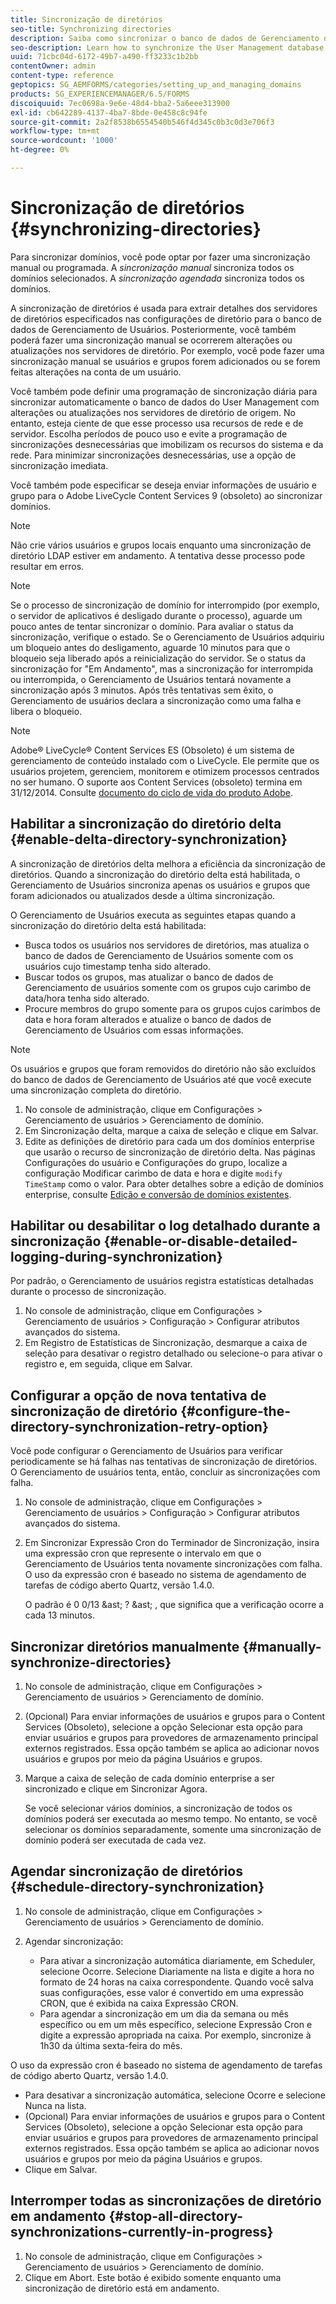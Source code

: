 ```yaml
---
title: Sincronização de diretórios
seo-title: Synchronizing directories
description: Saiba como sincronizar o banco de dados de Gerenciamento de usuários com alterações nos servidores de diretório de origem usando a sincronização manual ou agendada.
seo-description: Learn how to synchronize the User Management database with changes to the source directory servers using manual or scheduled synchronization.
uuid: 71cbc04d-6172-49b7-a490-ff3233c1b2bb
contentOwner: admin
content-type: reference
geptopics: SG_AEMFORMS/categories/setting_up_and_managing_domains
products: SG_EXPERIENCEMANAGER/6.5/FORMS
discoiquuid: 7ec0698a-9e6e-48d4-bba2-5a6eee313900
exl-id: cb642289-4137-4ba7-8bde-0e458c8c94fe
source-git-commit: 2a2f8538b6554540b546f4d345c0b3c0d3e706f3
workflow-type: tm+mt
source-wordcount: '1000'
ht-degree: 0%

---
```


# Sincronização de diretórios {#synchronizing-directories}

Para sincronizar domínios, você pode optar por fazer uma sincronização manual ou programada. A *sincronização manual* sincroniza todos os domínios selecionados. A *sincronização agendada* sincroniza todos os domínios.

A sincronização de diretórios é usada para extrair detalhes dos servidores de diretórios especificados nas configurações de diretório para o banco de dados de Gerenciamento de Usuários. Posteriormente, você também poderá fazer uma sincronização manual se ocorrerem alterações ou atualizações nos servidores de diretório. Por exemplo, você pode fazer uma sincronização manual se usuários e grupos forem adicionados ou se forem feitas alterações na conta de um usuário.

Você também pode definir uma programação de sincronização diária para sincronizar automaticamente o banco de dados do User Management com alterações ou atualizações nos servidores de diretório de origem. No entanto, esteja ciente de que esse processo usa recursos de rede e de servidor. Escolha períodos de pouco uso e evite a programação de sincronizações desnecessárias que imobilizam os recursos do sistema e da rede. Para minimizar sincronizações desnecessárias, use a opção de sincronização imediata.

Você também pode especificar se deseja enviar informações de usuário e grupo para o Adobe LiveCycle Content Services 9 (obsoleto) ao sincronizar domínios.

>[!NOTE]
>
>Não crie vários usuários e grupos locais enquanto uma sincronização de diretório LDAP estiver em andamento. A tentativa desse processo pode resultar em erros.

>[!NOTE]
>
>Se o processo de sincronização de domínio for interrompido (por exemplo, o servidor de aplicativos é desligado durante o processo), aguarde um pouco antes de tentar sincronizar o domínio. Para avaliar o status da sincronização, verifique o estado. Se o Gerenciamento de Usuários adquiriu um bloqueio antes do desligamento, aguarde 10 minutos para que o bloqueio seja liberado após a reinicialização do servidor. Se o status da sincronização for &quot;Em Andamento&quot;, mas a sincronização for interrompida ou interrompida, o Gerenciamento de Usuários tentará novamente a sincronização após 3 minutos. Após três tentativas sem êxito, o Gerenciamento de usuários declara a sincronização como uma falha e libera o bloqueio.

>[!NOTE]
>
>Adobe® LiveCycle® Content Services ES (Obsoleto) é um sistema de gerenciamento de conteúdo instalado com o LiveCycle. Ele permite que os usuários projetem, gerenciem, monitorem e otimizem processos centrados no ser humano. O suporte aos Content Services (obsoleto) termina em 31/12/2014. Consulte [documento do ciclo de vida do produto Adobe](https://www.adobe.com/support/products/enterprise/eol/eol_matrix.html).

## Habilitar a sincronização do diretório delta {#enable-delta-directory-synchronization}

A sincronização de diretórios delta melhora a eficiência da sincronização de diretórios. Quando a sincronização do diretório delta está habilitada, o Gerenciamento de Usuários sincroniza apenas os usuários e grupos que foram adicionados ou atualizados desde a última sincronização.

O Gerenciamento de Usuários executa as seguintes etapas quando a sincronização do diretório delta está habilitada:

* Busca todos os usuários nos servidores de diretórios, mas atualiza o banco de dados de Gerenciamento de Usuários somente com os usuários cujo timestamp tenha sido alterado.
* Buscar todos os grupos, mas atualizar o banco de dados de Gerenciamento de usuários somente com os grupos cujo carimbo de data/hora tenha sido alterado.
* Procure membros do grupo somente para os grupos cujos carimbos de data e hora foram alterados e atualize o banco de dados de Gerenciamento de Usuários com essas informações.

>[!NOTE]
>
>Os usuários e grupos que foram removidos do diretório não são excluídos do banco de dados de Gerenciamento de Usuários até que você execute uma sincronização completa do diretório.

1. No console de administração, clique em Configurações > Gerenciamento de usuários > Gerenciamento de domínio.
1. Em Sincronização delta, marque a caixa de seleção e clique em Salvar.
1. Edite as definições de diretório para cada um dos domínios enterprise que usarão o recurso de sincronização de diretório delta. Nas páginas Configurações do usuário e Configurações do grupo, localize a configuração Modificar carimbo de data e hora e digite `modify TimeStamp` como o valor. Para obter detalhes sobre a edição de domínios enterprise, consulte [Edição e conversão de domínios existentes](/help/forms/using/admin-help/editing-converting-existing-domains.md#editing-and-converting-existing-domains).

## Habilitar ou desabilitar o log detalhado durante a sincronização {#enable-or-disable-detailed-logging-during-synchronization}

Por padrão, o Gerenciamento de usuários registra estatísticas detalhadas durante o processo de sincronização.

1. No console de administração, clique em Configurações > Gerenciamento de usuários > Configuração > Configurar atributos avançados do sistema.
1. Em Registro de Estatísticas de Sincronização, desmarque a caixa de seleção para desativar o registro detalhado ou selecione-o para ativar o registro e, em seguida, clique em Salvar.

## Configurar a opção de nova tentativa de sincronização de diretório {#configure-the-directory-synchronization-retry-option}

Você pode configurar o Gerenciamento de Usuários para verificar periodicamente se há falhas nas tentativas de sincronização de diretórios. O Gerenciamento de usuários tenta, então, concluir as sincronizações com falha.

1. No console de administração, clique em Configurações > Gerenciamento de usuários > Configuração > Configurar atributos avançados do sistema.
1. Em Sincronizar Expressão Cron do Terminador de Sincronização, insira uma expressão cron que represente o intervalo em que o Gerenciamento de Usuários tenta novamente sincronizações com falha. O uso da expressão cron é baseado no sistema de agendamento de tarefas de código aberto Quartz, versão 1.4.0.

   O padrão é 0 0/13 &amp;ast; ? &amp;ast; , que significa que a verificação ocorre a cada 13 minutos.

## Sincronizar diretórios manualmente {#manually-synchronize-directories}

1. No console de administração, clique em Configurações > Gerenciamento de usuários > Gerenciamento de domínio.
1. (Opcional) Para enviar informações de usuários e grupos para o Content Services (Obsoleto), selecione a opção Selecionar esta opção para enviar usuários e grupos para provedores de armazenamento principal externos registrados. Essa opção também se aplica ao adicionar novos usuários e grupos por meio da página Usuários e grupos.
1. Marque a caixa de seleção de cada domínio enterprise a ser sincronizado e clique em Sincronizar Agora.

   Se você selecionar vários domínios, a sincronização de todos os domínios poderá ser executada ao mesmo tempo. No entanto, se você selecionar os domínios separadamente, somente uma sincronização de domínio poderá ser executada de cada vez.

## Agendar sincronização de diretórios {#schedule-directory-synchronization}

1. No console de administração, clique em Configurações > Gerenciamento de usuários > Gerenciamento de domínio.
1. Agendar sincronização:

   * Para ativar a sincronização automática diariamente, em Scheduler, selecione Ocorre. Selecione Diariamente na lista e digite a hora no formato de 24 horas na caixa correspondente. Quando você salva suas configurações, esse valor é convertido em uma expressão CRON, que é exibida na caixa Expressão CRON.
   * Para agendar a sincronização em um dia da semana ou mês específico ou em um mês específico, selecione Expressão Cron e digite a expressão apropriada na caixa. Por exemplo, sincronize à 1h30 da última sexta-feira do mês.

O uso da expressão cron é baseado no sistema de agendamento de tarefas de código aberto Quartz, versão 1.4.0.

* Para desativar a sincronização automática, selecione Ocorre e selecione Nunca na lista.
* (Opcional) Para enviar informações de usuários e grupos para o Content Services (Obsoleto), selecione a opção Selecionar esta opção para enviar usuários e grupos para provedores de armazenamento principal externos registrados. Essa opção também se aplica ao adicionar novos usuários e grupos por meio da página Usuários e grupos.
* Clique em Salvar.

## Interromper todas as sincronizações de diretório em andamento {#stop-all-directory-synchronizations-currently-in-progress}

1. No console de administração, clique em Configurações > Gerenciamento de usuários > Gerenciamento de domínio.
1. Clique em Abort. Este botão é exibido somente enquanto uma sincronização de diretório está em andamento.
